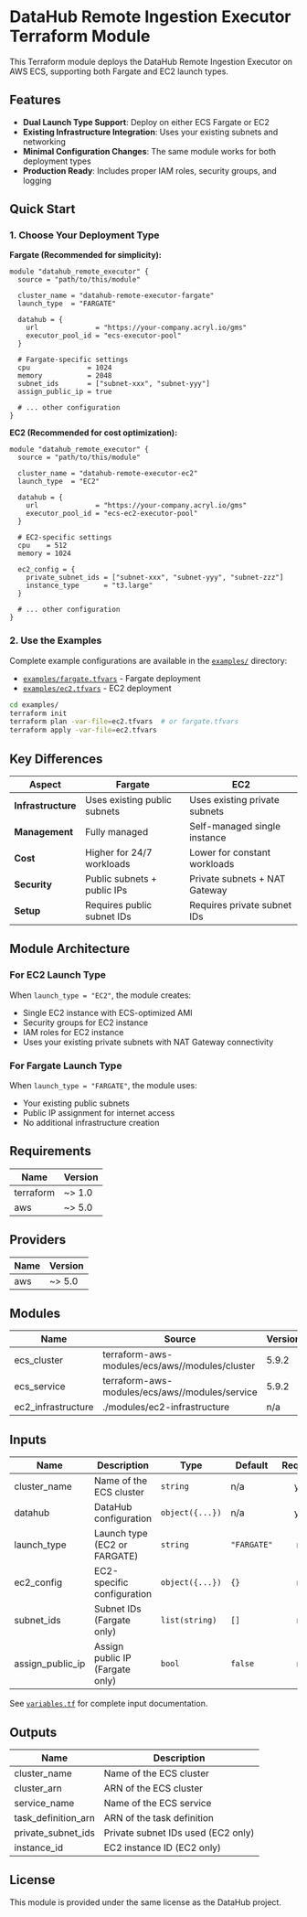 # DataHub Remote Ingestion Executor Terraform Module

This Terraform module deploys the DataHub Remote Ingestion Executor on AWS ECS, supporting both Fargate and EC2 launch types.

## Features

- **Dual Launch Type Support**: Deploy on either ECS Fargate or EC2
- **Existing Infrastructure Integration**: Uses your existing subnets and networking
- **Minimal Configuration Changes**: The same module works for both deployment types
- **Production Ready**: Includes proper IAM roles, security groups, and logging

## Quick Start

### 1. Choose Your Deployment Type

**Fargate (Recommended for simplicity):**
```hcl
module "datahub_remote_executor" {
  source = "path/to/this/module"
  
  cluster_name = "datahub-remote-executor-fargate"
  launch_type  = "FARGATE"
  
  datahub = {
    url              = "https://your-company.acryl.io/gms"
    executor_pool_id = "ecs-executor-pool"
  }
  
  # Fargate-specific settings
  cpu              = 1024
  memory           = 2048
  subnet_ids       = ["subnet-xxx", "subnet-yyy"]
  assign_public_ip = true
  
  # ... other configuration
}
```

**EC2 (Recommended for cost optimization):**
```hcl
module "datahub_remote_executor" {
  source = "path/to/this/module"
  
  cluster_name = "datahub-remote-executor-ec2"
  launch_type  = "EC2"
  
  datahub = {
    url              = "https://your-company.acryl.io/gms"
    executor_pool_id = "ecs-ec2-executor-pool"
  }
  
  # EC2-specific settings
  cpu    = 512
  memory = 1024
  
  ec2_config = {
    private_subnet_ids = ["subnet-xxx", "subnet-yyy", "subnet-zzz"]
    instance_type      = "t3.large"
  }
  
  # ... other configuration
}
```

### 2. Use the Examples

Complete example configurations are available in the [`examples/`](./examples/) directory:

- [`examples/fargate.tfvars`](./examples/fargate.tfvars) - Fargate deployment
- [`examples/ec2.tfvars`](./examples/ec2.tfvars) - EC2 deployment

```bash
cd examples/
terraform init
terraform plan -var-file=ec2.tfvars  # or fargate.tfvars
terraform apply -var-file=ec2.tfvars
```

## Key Differences

| Aspect | Fargate | EC2 |
|--------|---------|-----|
| **Infrastructure** | Uses existing public subnets | Uses existing private subnets |
| **Management** | Fully managed | Self-managed single instance |
| **Cost** | Higher for 24/7 workloads | Lower for constant workloads |
| **Security** | Public subnets + public IPs | Private subnets + NAT Gateway |
| **Setup** | Requires public subnet IDs | Requires private subnet IDs |

## Module Architecture

### For EC2 Launch Type
When `launch_type = "EC2"`, the module creates:
- Single EC2 instance with ECS-optimized AMI
- Security groups for EC2 instance
- IAM roles for EC2 instance
- Uses your existing private subnets with NAT Gateway connectivity

### For Fargate Launch Type
When `launch_type = "FARGATE"`, the module uses:
- Your existing public subnets
- Public IP assignment for internet access
- No additional infrastructure creation

## Requirements

| Name | Version |
|------|---------|
| terraform | ~> 1.0 |
| aws | ~> 5.0 |

## Providers

| Name | Version |
|------|---------|
| aws | ~> 5.0 |

## Modules

| Name | Source | Version |
|------|--------|---------|
| ecs_cluster | terraform-aws-modules/ecs/aws//modules/cluster | 5.9.2 |
| ecs_service | terraform-aws-modules/ecs/aws//modules/service | 5.9.2 |
| ec2_infrastructure | ./modules/ec2-infrastructure | n/a |

## Inputs

| Name | Description | Type | Default | Required |
|------|-------------|------|---------|:--------:|
| cluster_name | Name of the ECS cluster | `string` | n/a | yes |
| datahub | DataHub configuration | `object({...})` | n/a | yes |
| launch_type | Launch type (EC2 or FARGATE) | `string` | `"FARGATE"` | no |
| ec2_config | EC2-specific configuration | `object({...})` | `{}` | no |
| subnet_ids | Subnet IDs (Fargate only) | `list(string)` | `[]` | no |
| assign_public_ip | Assign public IP (Fargate only) | `bool` | `false` | no |

See [`variables.tf`](./variables.tf) for complete input documentation.

## Outputs

| Name | Description |
|------|-------------|
| cluster_name | Name of the ECS cluster |
| cluster_arn | ARN of the ECS cluster |
| service_name | Name of the ECS service |
| task_definition_arn | ARN of the task definition |
| private_subnet_ids | Private subnet IDs used (EC2 only) |
| instance_id | EC2 instance ID (EC2 only) |

## License

This module is provided under the same license as the DataHub project.